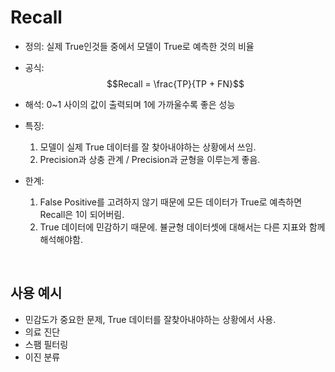 # Recall

* 정의: 실제 True인것들 중에서 모델이 True로 예측한 것의 비율
* 공식: $$Recall = \frac{TP}{TP + FN}$$
* 해석: 0~1 사이의 값이 출력되며 1에 가까울수록 좋은 성능
* 특징:
  1. 모델이 실제 True 데이터를 잘 찾아내야하는 상황에서 쓰임.
  2. Precision과 상충 관계 / Precision과 균형을 이루는게 좋음.

* 한계:
  1. False Positive를 고려하지 않기 때문에 모든 데이터가 True로 예측하면 Recall은 1이 되어버림.
  2. True 데이터에 민감하기 때문에. 뷸균형 데이터셋에 대해서는 다른 지표와 함께 해석해야함.



<br>

## 사용 예시
* 민감도가 중요한 문제, True 데이터를 잘찾아내야하는 상황에서 사용.
* 의료 진단
* 스팸 필터링
* 이진 분류

